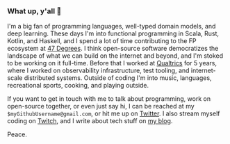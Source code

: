### What up, y'all 👋

I'm a big fan of programming languages, well-typed domain models, and deep learning.  These days I'm into functional programming in Scala, Rust, Kotlin, and Haskell, and I spend a lot of time contributing to the FP ecosystem at [47 Degrees](https://47degrees.github.io/org/).  I think open-source software democratizes the landscape of what we can build on the internet and beyond, and I'm stoked to be working on it full-time.  Before that I worked at [Qualtrics](https://www.qualtrics.com/qualtrics-life/why-qualtrics-dylan-martin-software-engineer-seattle-wa/) for 5 years, where I worked on observability infrastructure, test tooling, and internet-scale distributed systems.  Outside of coding I'm into music, languages, recreational sports, cooking, and playing outside.

If you want to get in touch with me to talk about programming, work on open-source together, or even just say hi, I can be reached at my `$myGithubUsername@gmail.com`, or hit me up on [Twitter](https://twitter.com/dmarticus/).  I also stream myself coding on [Twitch](https://www.twitch.tv/dmarticus), and I write about tech stuff on [my blog](https://dylanamartin.com/writing.html).  

Peace.
<!--
**dmarticus/dmarticus** is a ✨ _special_ ✨ repository because its `README.md` (this file) appears on your GitHub profile.

Here are some ideas to get you started:

- 🔭 I’m currently working on ...
- 🌱 I’m currently learning ...
- 👯 I’m looking to collaborate on ...
- 🤔 I’m looking for help with ...
- 💬 Ask me about ...
- 📫 How to reach me: ...
- 😄 Pronouns: ...
- ⚡ Fun fact: ...
-->
